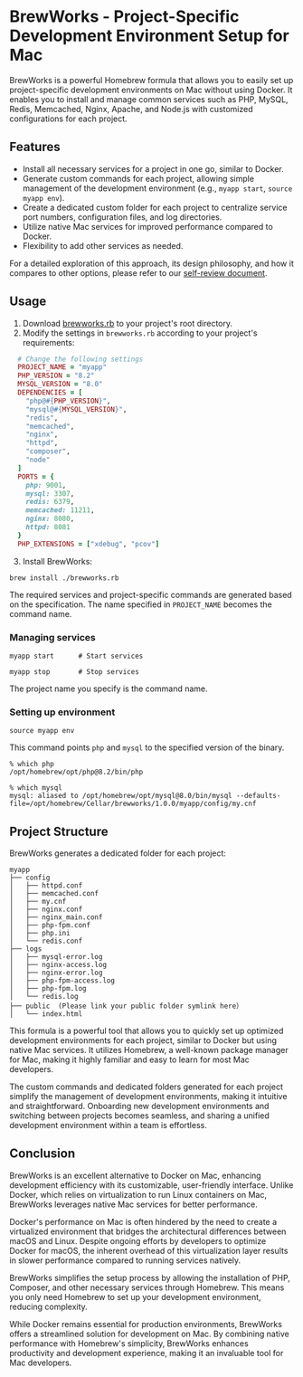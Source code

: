 # BrewWorks - Project-Specific Development Environment Setup for Mac

BrewWorks is a powerful Homebrew formula that allows you to easily set up project-specific development environments on Mac without using Docker. It enables you to install and manage common services such as PHP, MySQL, Redis, Memcached, Nginx, Apache, and Node.js with customized configurations for each project.

## Features

- Install all necessary services for a project in one go, similar to Docker. 
- Generate custom commands for each project, allowing simple management of the development environment (e.g., `myapp start`, `source myapp env`).
- Create a dedicated custom folder for each project to centralize service port numbers, configuration files, and log directories.
- Utilize native Mac services for improved performance compared to Docker.
- Flexibility to add other services as needed.

For a detailed exploration of this approach, its design philosophy, and how it compares to other options, please refer to our [self-review document](self-review.md).

## Usage

1. Download [brewworks.rb](https://github.com/koriym/homebrew-brewworks/blob/1.x/brewworks.rb) to your project's root directory.
2. Modify the settings in `brewworks.rb` according to your project's requirements:

```ruby
  # Change the following settings
  PROJECT_NAME = "myapp"
  PHP_VERSION = "8.2"
  MYSQL_VERSION = "8.0"
  DEPENDENCIES = [
    "php@#{PHP_VERSION}",
    "mysql@#{MYSQL_VERSION}",
    "redis",
    "memcached",
    "nginx",
    "httpd",
    "composer",
    "node"
  ]
  PORTS = {
    php: 9001,
    mysql: 3307,
    redis: 6379,
    memcached: 11211,
    nginx: 8080,
    httpd: 8081
  }
  PHP_EXTENSIONS = ["xdebug", "pcov"]
```

3. Install BrewWorks:

```
brew install ./brewworks.rb
```

The required services and project-specific commands are generated based on the specification. The name specified in `PROJECT_NAME` becomes the command name.

### Managing services

```shell
myapp start      # Start services

myapp stop       # Stop services
````

The project name you specify is the command name. 

### Setting up environment

```
source myapp env
```

This command points `php` and `mysql` to the specified version of the binary.

```shell
% which php
/opt/homebrew/opt/php@8.2/bin/php

% which mysql
mysql: aliased to /opt/homebrew/opt/mysql@8.0/bin/mysql --defaults-file=/opt/homebrew/Cellar/brewworks/1.0.0/myapp/config/my.cnf
```

## Project Structure

BrewWorks generates a dedicated folder for each project:

```shell
myapp
├── config
│   ├── httpd.conf
│   ├── memcached.conf
│   ├── my.cnf
│   ├── nginx.conf
│   ├── nginx_main.conf
│   ├── php-fpm.conf
│   ├── php.ini
│   └── redis.conf
├── logs
│   ├── mysql-error.log
│   ├── nginx-access.log
│   ├── nginx-error.log
│   ├── php-fpm-access.log
│   ├── php-fpm.log
│   └── redis.log
├── public  (Please link your public folder symlink here）
│   └── index.html
```

This formula is a powerful tool that allows you to quickly set up optimized development environments for each project, similar to Docker but using native Mac services. It utilizes Homebrew, a well-known package manager for Mac, making it highly familiar and easy to learn for most Mac developers.

The custom commands and dedicated folders generated for each project simplify the management of development environments, making it intuitive and straightforward. Onboarding new development environments and switching between projects becomes seamless, and sharing a unified development environment within a team is effortless.

## Conclusion

BrewWorks is an excellent alternative to Docker on Mac, enhancing development efficiency with its customizable, user-friendly interface. Unlike Docker, which relies on virtualization to run Linux containers on Mac, BrewWorks leverages native Mac services for better performance.

Docker's performance on Mac is often hindered by the need to create a virtualized environment that bridges the architectural differences between macOS and Linux. Despite ongoing efforts by developers to optimize Docker for macOS, the inherent overhead of this virtualization layer results in slower performance compared to running services natively.

BrewWorks simplifies the setup process by allowing the installation of PHP, Composer, and other necessary services through Homebrew. This means you only need Homebrew to set up your development environment, reducing complexity.

While Docker remains essential for production environments, BrewWorks offers a streamlined solution for development on Mac. By combining native performance with Homebrew's simplicity, BrewWorks enhances productivity and development experience, making it an invaluable tool for Mac developers.


